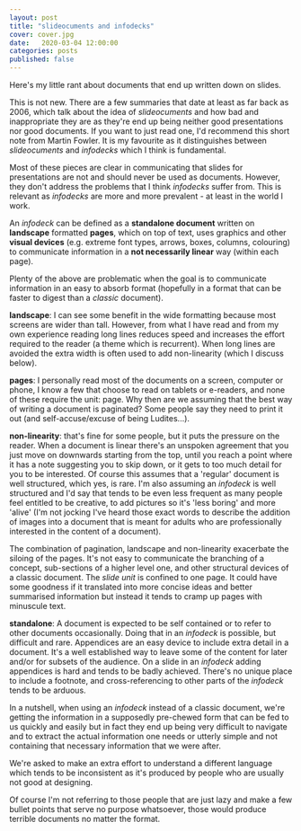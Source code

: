 ```yaml
---
layout: post
title: "slideocuments and infodecks"
cover: cover.jpg
date:   2020-03-04 12:00:00
categories: posts
published: false
---
```


Here's my little rant about documents that end up written down on slides. 

This is not new. There are a few summaries that date at least as far back as 2006, which talk about the idea of _slideocuments_ and how bad and inappropriate they are as they're end up being neither good presentations nor good documents. If you want to just read one, I'd recommend this short note from Martin Fowler. It is my favourite as it distinguishes between _slideocuments_ and _infodecks_ which I think is fundamental. 

Most of these pieces are clear in communicating that slides for presentations are not and should never be used as documents. However, they don't address the problems that I think _infodecks_ suffer from. This is relevant as _infodecks_ are more and more prevalent - at least in the world I work.

An _infodeck_ can be defined as a **standalone document** written on **landscape** formatted **pages**, which on top of text, uses graphics and other **visual devices** (e.g. extreme font types, arrows, boxes, columns, colouring) to communicate information in a **not necessarily linear** way (within each page). 

Plenty of the above are problematic when the goal is to communicate information in an easy to absorb format (hopefully in a format that can be faster to digest than a _classic_ document).

**landscape**: I can see some benefit in the wide formatting because most screens are wider than tall. However, from what I have read and from my own experience reading long lines reduces speed and increases the effort required to the reader (a theme which is recurrent). When long lines are avoided the extra width is often used to add non-linearity (which I discuss below). 

**pages**: I personally read most of the documents on a screen, computer or phone, I know a few that choose to read on tablets or e-readers, and none of these require the unit: page. Why then are we assuming that the best way of writing a document is paginated? Some people say they need to print it out (and self-accuse/excuse of being Ludites...). 

**non-linearity**: that's fine for some people, but it puts the pressure on the reader. When a document is linear there's an unspoken agreement that you just move on downwards starting from the top, until you reach a point where it has a note suggesting you to skip down, or it gets to too much detail for you to be interested. Of course this assumes that a 'regular' document is well structured, which yes, is rare. I'm also assuming an _infodeck_ is well structured and I'd say that tends to be even less frequent as many people feel entitled to be creative, to add pictures so it's 'less boring' and more 'alive' (I'm not jocking I've heard those exact words to describe the addition of images into a document that is meant for adults who are professionally interested in the content of a document). 

The combination of pagination, landscape and non-linearity exacerbate the siloing of the pages. It's not easy to communicate the branching of a concept, sub-sections of a higher level one, and other structural devices of a classic document. The _slide unit_ is confined to one page. It could have some goodness if it translated into more concise ideas and better summarised information but instead it tends to cramp up pages with minuscule text. 

**standalone**: A document is expected to be self contained or to refer to other documents occasionally. Doing that in an _infodeck_ is possible, but difficult and rare. Appendices are an easy device to include extra detail in a document. It's a well established way to leave some of the content for later and/or for subsets of the audience. On a slide in an _infodeck_ adding appendices is hard and tends to be badly achieved. There's no unique place to include a footnote, and cross-referencing to other parts of the _infodeck_ tends to be arduous. 

In a nutshell, when using an _infodeck_ instead of a classic document, we're getting the information in a supposedly pre-chewed form that can be fed to us quickly and easily but in fact they end up being very difficult to navigate and to extract the actual information one needs or utterly simple and not containing that necessary information that we were after.

We're asked to make an extra effort to understand a different language which tends to be inconsistent as it's produced by people who are usually not good at designing.

Of course I'm not referring to those people that are just lazy and make a few bullet points that serve no purpose whatsoever, those would produce terrible documents no matter the format.
